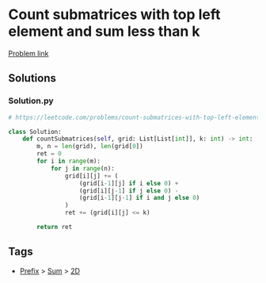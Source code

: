 # Count submatrices with top left element and sum less than k

[Problem link](https://leetcode.com/problems/count-submatrices-with-top-left-element-and-sum-less-than-k/)

## Solutions


### Solution.py
```py
# https://leetcode.com/problems/count-submatrices-with-top-left-element-and-sum-less-than-k/

class Solution:
    def countSubmatrices(self, grid: List[List[int]], k: int) -> int:
        m, n = len(grid), len(grid[0])
        ret = 0
        for i in range(m):
            for j in range(n):
                grid[i][j] += (
                    (grid[i-1][j] if i else 0) +
                    (grid[i][j-1] if j else 0) -
                    (grid[i-1][j-1] if i and j else 0)
                )
                ret += (grid[i][j] <= k)

        return ret
```
## Tags

* [Prefix](/Collections/prefix.md#prefix) > [Sum](/Collections/prefix.md#sum) > [2D](/Collections/prefix.md#2d)
